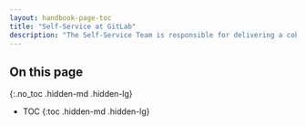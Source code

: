 ```yaml
---
layout: handbook-page-toc
title: "Self-Service at GitLab"
description: "The Self-Service Team is responsible for delivering a cohesive GTM that enables customers and prospects to self-serve: from discovery and adoption, purchasing, expanding, and managing their GitLab subscription"
---
```


## On this page
{:.no_toc .hidden-md .hidden-lg}

- TOC
{:toc .hidden-md .hidden-lg}
